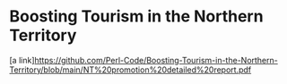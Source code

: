 # Boosting Tourism in the Northern Territory
[a link]https://github.com/Perl-Code/Boosting-Tourism-in-the-Northern-Territory/blob/main/NT%20promotion%20detailed%20report.pdf
